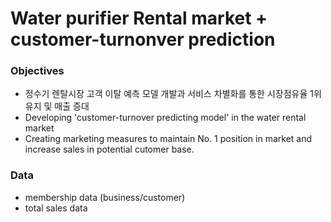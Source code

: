 # Water purifier Rental market + customer-turnonver prediction

### Objectives 
- 정수기 렌탈시장 고객 이탈 예측 모델 개발과 서비스 차별화를 통한 시장점유율 1위 유지 및 매출 증대
- Developing 'customer-turnover predicting model' in the water rental market
- Creating marketing measures to maintain No. 1 position in market and increase sales in potential cutomer base.  

### Data
- membership data (business/customer)
- total sales data 
